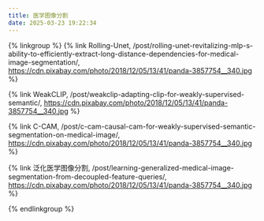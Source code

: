 ```yaml
---
title: 医学图像分割
date: 2025-03-23 19:22:34
---
```

{% linkgroup %}
{% link Rolling-Unet, /post/rolling-unet-revitalizing-mlp-s-ability-to-efficiently-extract-long-distance-dependencies-for-medical-image-segmentation/, https://cdn.pixabay.com/photo/2018/12/05/13/41/panda-3857754__340.jpg %}

{% link WeakCLIP, /post/weakclip-adapting-clip-for-weakly-supervised-semantic/, https://cdn.pixabay.com/photo/2018/12/05/13/41/panda-3857754__340.jpg %}

{% link C-CAM, /post/c-cam-causal-cam-for-weakly-supervised-semantic-segmentation-on-medical-image/, https://cdn.pixabay.com/photo/2018/12/05/13/41/panda-3857754__340.jpg %}

{% link 泛化医学图像分割, /post/learning-generalized-medical-image-segmentation-from-decoupled-feature-queries/, https://cdn.pixabay.com/photo/2018/12/05/13/41/panda-3857754__340.jpg %}

{% endlinkgroup %}